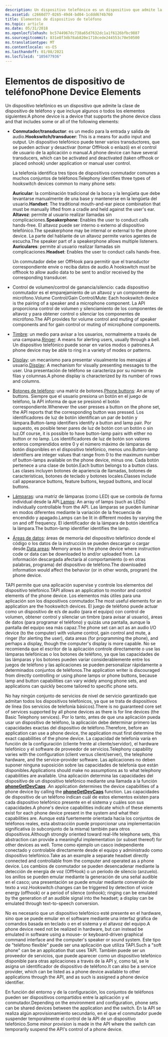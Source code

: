 ```yaml
---
description: Un dispositivo telefónico es un dispositivo que admite la clase de dispositivo de teléfono y que incluye hookswitches, auriculares, altavoz y auriculares.
ms.assetid: c2660d77-0265-49d4-bd04-1cddd674b760
title: Elementos de dispositivo de teléfono
ms.topic: article
ms.date: 05/31/2018
ms.openlocfilehash: bc5744967dc738a65d7632dc1a1f6126bfbc9887
ms.sourcegitcommit: 831e8f3db78ab820e1710cede244553c70e50500
ms.translationtype: MT
ms.contentlocale: es-ES
ms.lasthandoff: 01/08/2021
ms.locfileid: "105677936"
---
```

# <a name="phone-device-elements"></a><span data-ttu-id="eb0a6-103">Elementos de dispositivo de teléfono</span><span class="sxs-lookup"><span data-stu-id="eb0a6-103">Phone Device Elements</span></span>

<span data-ttu-id="eb0a6-104">Un dispositivo telefónico es un dispositivo que admite la clase de dispositivo de teléfono y que incluye algunos o todos los elementos siguientes:</span><span class="sxs-lookup"><span data-stu-id="eb0a6-104">A phone device is a device that supports the phone device class and that includes some or all of the following elements:</span></span>

-   <span data-ttu-id="eb0a6-105">**Conmutador/transductor**: es un medio para la entrada y salida de audio.</span><span class="sxs-lookup"><span data-stu-id="eb0a6-105">**Hookswitch/transducer**: This is a means for audio input and output.</span></span> <span data-ttu-id="eb0a6-106">Un dispositivo telefónico puede tener varios transductores, que se pueden activar y desactivar (tomar OffHook o enlazó) en el control de usuario de la aplicación o manual.</span><span class="sxs-lookup"><span data-stu-id="eb0a6-106">A phone device can have several transducers, which can be activated and deactivated (taken offhook or placed onhook) under application or manual user control.</span></span>

    <span data-ttu-id="eb0a6-107">La telefonía identifica tres tipos de dispositivos conmutador comunes a muchos conjuntos de teléfonos:</span><span class="sxs-lookup"><span data-stu-id="eb0a6-107">Telephony identifies three types of hookswitch devices common to many phone sets:</span></span>

     <span data-ttu-id="eb0a6-108">**Auricular**: la combinación tradicional de la boca y la lengüeta que debe levantarse manualmente de una base y mantenerse en la lengüeta del usuario.</span><span class="sxs-lookup"><span data-stu-id="eb0a6-108">**Handset**: The traditional mouth-and-ear piece combination that must be manually lifted from a cradle and held against the user's ear.</span></span>  
    <span data-ttu-id="eb0a6-109">**Altavoz**: permite al usuario realizar llamadas sin complicaciones.</span><span class="sxs-lookup"><span data-stu-id="eb0a6-109">**Speakerphone**: Enables the user to conduct calls hands-free.</span></span> <span data-ttu-id="eb0a6-110">El altavoz puede ser interno o externo al dispositivo telefónico.</span><span class="sxs-lookup"><span data-stu-id="eb0a6-110">The speakerphone may be internal or external to the phone device.</span></span> <span data-ttu-id="eb0a6-111">La parte del hablante de un altavoz permite varios agentes de escucha.</span><span class="sxs-lookup"><span data-stu-id="eb0a6-111">The speaker part of a speakerphone allows multiple listeners.</span></span>  
    <span data-ttu-id="eb0a6-112">**Auriculares**: permite al usuario realizar llamadas sin complicaciones.</span><span class="sxs-lookup"><span data-stu-id="eb0a6-112">**Headset**: Enables the user to conduct calls hands-free.</span></span>  
    

    <span data-ttu-id="eb0a6-113">Un conmutador debe ser OffHook para permitir que el transductor correspondiente envíe o reciba datos de audio.</span><span class="sxs-lookup"><span data-stu-id="eb0a6-113">A hookswitch must be offhook to allow audio data to be sent to and/or received by the corresponding transducer.</span></span>

-   <span data-ttu-id="eb0a6-114">Control de volumen/control de ganancia/silencio: cada dispositivo conmutador es el emparejamiento de un altavoz y un componente de micrófono.</span><span class="sxs-lookup"><span data-stu-id="eb0a6-114">Volume Control/Gain Control/Mute: Each hookswitch device is the pairing of a speaker and a microphone component.</span></span> <span data-ttu-id="eb0a6-115">La API proporciona control de volumen y silenciamiento de los componentes de altavoz y para obtener control o silenciar los componentes de micrófono.</span><span class="sxs-lookup"><span data-stu-id="eb0a6-115">The API provides for volume control and muting of speaker components and for gain control or muting of microphone components.</span></span>
-   <span data-ttu-id="eb0a6-116">[Timbre](ring.md): un medio para avisar a los usuarios, normalmente a través de una campana.</span><span class="sxs-lookup"><span data-stu-id="eb0a6-116">[Ringer](ring.md): A means for alerting users, usually through a bell.</span></span> <span data-ttu-id="eb0a6-117">Un dispositivo telefónico puede sonar en varios modos o patrones.</span><span class="sxs-lookup"><span data-stu-id="eb0a6-117">A phone device may be able to ring in a variety of modes or patterns.</span></span>
-   <span data-ttu-id="eb0a6-118">[Display](display.md): un mecanismo para presentar visualmente los mensajes al usuario.</span><span class="sxs-lookup"><span data-stu-id="eb0a6-118">[Display](display.md): A mechanism for visually presenting messages to the user.</span></span> <span data-ttu-id="eb0a6-119">Una presentación de teléfono se caracteriza por su número de filas y columnas.</span><span class="sxs-lookup"><span data-stu-id="eb0a6-119">A phone display is characterized by its number of rows and columns.</span></span>
-   <span data-ttu-id="eb0a6-120">[Botones de teléfono](phone-buttons.md): una matriz de botones.</span><span class="sxs-lookup"><span data-stu-id="eb0a6-120">[Phone buttons](phone-buttons.md): An array of buttons.</span></span> <span data-ttu-id="eb0a6-121">Siempre que el usuario presiona un botón en el juego de teléfono, la API informa de que se presionó el botón correspondiente.</span><span class="sxs-lookup"><span data-stu-id="eb0a6-121">Whenever the user presses a button on the phone set, the API reports that the corresponding button was pressed.</span></span> <span data-ttu-id="eb0a6-122">Los identificadores de luz de botón identifican un par de botón y lámpara.</span><span class="sxs-lookup"><span data-stu-id="eb0a6-122">Button-lamp identifiers identify a button and lamp pair.</span></span> <span data-ttu-id="eb0a6-123">Por supuesto, es posible tener pares de luz de botón con un botón o sin luz.</span><span class="sxs-lookup"><span data-stu-id="eb0a6-123">Of course, it is possible to have button-lamp pairs with either no button or no lamp.</span></span> <span data-ttu-id="eb0a6-124">Los identificadores de luz de botón son valores enteros comprendidos entre 0 y el número máximo de lámparas de botón disponibles en el dispositivo telefónico, menos uno.</span><span class="sxs-lookup"><span data-stu-id="eb0a6-124">Button-lamp identifiers are integer values that range from 0 to the maximum number of button-lamps available on the phone device, minus one.</span></span> <span data-ttu-id="eb0a6-125">Cada botón pertenece a una clase de botón.</span><span class="sxs-lookup"><span data-stu-id="eb0a6-125">Each button belongs to a button class.</span></span> <span data-ttu-id="eb0a6-126">Las clases incluyen botones de apariencia de llamadas, botones de características, botones de teclado y botones locales.</span><span class="sxs-lookup"><span data-stu-id="eb0a6-126">Classes include call appearance buttons, feature buttons, keypad buttons, and local buttons.</span></span>
-   <span data-ttu-id="eb0a6-127">[Lámparas](lamps.md): una matriz de lámparas (como LED) que se controla de forma individual desde la API.</span><span class="sxs-lookup"><span data-stu-id="eb0a6-127">[Lamps](lamps.md): An array of lamps (such as LEDs) individually controllable from the API.</span></span> <span data-ttu-id="eb0a6-128">Las lámparas se pueden iluminar en modos diferentes mediante la variación de la frecuencia de encendido y apagado.</span><span class="sxs-lookup"><span data-stu-id="eb0a6-128">Lamps can be lit in different modes by varying the on and off frequency.</span></span> <span data-ttu-id="eb0a6-129">El identificador de la lámpara de botón identifica la lámpara.</span><span class="sxs-lookup"><span data-stu-id="eb0a6-129">The button-lamp identifier identifies the lamp.</span></span>
-   <span data-ttu-id="eb0a6-130">[Áreas de datos](data-areas.md): áreas de memoria del dispositivo telefónico donde el código o los datos de la instrucción se pueden descargar o cargar desde.</span><span class="sxs-lookup"><span data-stu-id="eb0a6-130">[Data areas](data-areas.md): Memory areas in the phone device where instruction code or data can be downloaded to and/or uploaded from.</span></span> <span data-ttu-id="eb0a6-131">La información descargada afectaría al comportamiento (o en otras palabras, programa) del dispositivo de teléfono.</span><span class="sxs-lookup"><span data-stu-id="eb0a6-131">The downloaded information would affect the behavior (or in other words, program) the phone device.</span></span>

<span data-ttu-id="eb0a6-132">TAPI permite que una aplicación supervise y controle los elementos del dispositivo telefónico.</span><span class="sxs-lookup"><span data-stu-id="eb0a6-132">TAPI allows an application to monitor and control elements of the phone device.</span></span> <span data-ttu-id="eb0a6-133">Los elementos más útiles para una aplicación son los dispositivos conmutador.</span><span class="sxs-lookup"><span data-stu-id="eb0a6-133">The most useful elements for an application are the hookswitch devices.</span></span> <span data-ttu-id="eb0a6-134">El juego de teléfono puede actuar como un dispositivo de e/s de audio (para el equipo) con control de volumen, obtener control y silenciar un timbre (para avisar al usuario), áreas de datos (para programar el teléfono) y quizás una pantalla, aunque la pantalla del equipo sea más capaz.</span><span class="sxs-lookup"><span data-stu-id="eb0a6-134">The phone set can act as an audio I/O device (to the computer) with volume control, gain control and mute, a ringer (for alerting the user), data areas (for programming the phone), and perhaps a display, though the computer's display is more capable.</span></span> <span data-ttu-id="eb0a6-135">No se recomienda que el escritor de la aplicación controle directamente o use las lámparas telefónicas o los botones de teléfono, ya que las capacidades de las lámparas y los botones pueden variar considerablemente entre los juegos de teléfono y las aplicaciones se pueden personalizar rápidamente a determinados conjuntos de teléfonos.</span><span class="sxs-lookup"><span data-stu-id="eb0a6-135">The application writer is discouraged from directly controlling or using phone lamps or phone buttons, because lamp and button capabilities can vary widely among phone sets, and applications can quickly become tailored to specific phone sets.</span></span>

<span data-ttu-id="eb0a6-136">No hay ningún conjunto de servicios de nivel de servicio garantizado que admitan todos los dispositivos telefónicos, ya que se trata de dispositivos de línea (los servicios de telefonía básicos).</span><span class="sxs-lookup"><span data-stu-id="eb0a6-136">There is no guaranteed core set of services supported by all phone devices as there is for line devices (the Basic Telephony services).</span></span> <span data-ttu-id="eb0a6-137">Por lo tanto, antes de que una aplicación pueda usar un dispositivo de teléfono, la aplicación debe determinar primero las capacidades exactas del dispositivo de teléfono.</span><span class="sxs-lookup"><span data-stu-id="eb0a6-137">Therefore, before an application can use a phone device, the application must first determine the exact capabilities of the phone device.</span></span> <span data-ttu-id="eb0a6-138">La capacidad de telefonía varía en función de la configuración (cliente frente al cliente/servidor), el hardware telefónico y el software de proveedor de servicios.</span><span class="sxs-lookup"><span data-stu-id="eb0a6-138">Telephony capability varies with the configuration (client versus client/server), the telephone hardware, and the service-provider software.</span></span> <span data-ttu-id="eb0a6-139">Las aplicaciones no deben suponer ninguna suposición sobre las capacidades de telefonía que están disponibles.</span><span class="sxs-lookup"><span data-stu-id="eb0a6-139">Applications should make no assumptions as to what telephony capabilities are available.</span></span> <span data-ttu-id="eb0a6-140">Una aplicación determina las capacidades del dispositivo de un dispositivo telefónico mediante una llamada a la función [**phoneGetDevCaps**](/windows/desktop/api/Tapi/nf-tapi-phonegetdevcaps) .</span><span class="sxs-lookup"><span data-stu-id="eb0a6-140">An application determines the device capabilities of a phone device by calling the [**phoneGetDevCaps**](/windows/desktop/api/Tapi/nf-tapi-phonegetdevcaps) function.</span></span> <span data-ttu-id="eb0a6-141">Las capacidades de dispositivo de un teléfono indican cuál de estos elementos existen para cada dispositivo telefónico presente en el sistema y cuáles son sus capacidades.</span><span class="sxs-lookup"><span data-stu-id="eb0a6-141">A phone's device capabilities indicate which of these elements exist for each phone device present in the system and what their capabilities are.</span></span> <span data-ttu-id="eb0a6-142">Aunque está fuertemente orientada hacia los conjuntos de teléfonos reales, esta abstracción puede proporcionar una implementación significativa (o subconjunto de la misma) también para otros dispositivos.</span><span class="sxs-lookup"><span data-stu-id="eb0a6-142">Although strongly oriented toward real-life telephone sets, this abstraction can provide a meaningful implementation (or subset thereof) for other devices as well.</span></span> <span data-ttu-id="eb0a6-143">Tome como ejemplo un casco independiente conectado y controlable directamente desde el equipo y administrado como dispositivo telefónico.</span><span class="sxs-lookup"><span data-stu-id="eb0a6-143">Take as an example a separate headset directly connected and controllable from the computer and operated as a phone device.</span></span> <span data-ttu-id="eb0a6-144">Los cambios de conmutador se pueden desencadenar mediante la detección de energía de voz (OffHook) o un período de silencio (anzuelo). los anillos se pueden emular mediante la generación de una señal audible en el casco; una presentación se puede emular mediante conversión de texto a voz.</span><span class="sxs-lookup"><span data-stu-id="eb0a6-144">Hookswitch changes can be triggered by detection of voice energy (offhook) or a period of silence (onhook); ringing can be emulated by the generation of an audible signal into the headset; a display can be emulated through text-to-speech conversion.</span></span>

<span data-ttu-id="eb0a6-145">No es necesario que un dispositivo telefónico esté presente en el hardware, sino que se puede emular en el software mediante una interfaz gráfica de comandos basada en teclado o en el sistema y el altavoz del equipo.</span><span class="sxs-lookup"><span data-stu-id="eb0a6-145">A phone device need not be realized in hardware, but can instead be emulated in software using a mouse- or keyboard-driven graphical command interface and the computer's speaker or sound system.</span></span> <span data-ttu-id="eb0a6-146">Este tipo de "teléfono flexible" puede ser una aplicación que utiliza TAPI.</span><span class="sxs-lookup"><span data-stu-id="eb0a6-146">Such a "soft phone" can be an application that uses TAPI.</span></span> <span data-ttu-id="eb0a6-147">También puede ser un proveedor de servicios, que puede aparecer como un dispositivo telefónico disponible para otras aplicaciones a través de la API y, como tal, se le asigna un identificador de dispositivo de teléfono.</span><span class="sxs-lookup"><span data-stu-id="eb0a6-147">It can also be a service provider, which can be listed as a phone device available to other applications through the API, and as such is assigned a phone device identifier.</span></span>

<span data-ttu-id="eb0a6-148">En función del entorno y de la configuración, los conjuntos de teléfonos pueden ser dispositivos compartidos entre la aplicación y el conmutador.</span><span class="sxs-lookup"><span data-stu-id="eb0a6-148">Depending on the environment and configuration, phone sets can be shared devices between the application and the switch.</span></span> <span data-ttu-id="eb0a6-149">En la API se realiza algún aprovisionamiento secundario, en el que el conmutador puede suspender temporalmente el control de la API de un dispositivo telefónico.</span><span class="sxs-lookup"><span data-stu-id="eb0a6-149">Some minor provision is made in the API where the switch can temporarily suspend the API's control of a phone device.</span></span>

 

 



